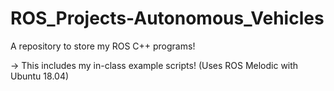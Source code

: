 # ROS_Projects-Autonomous_Vehicles

A repository to store my ROS C++ programs!

-> This includes my in-class example scripts! (Uses ROS Melodic with Ubuntu 18.04)
